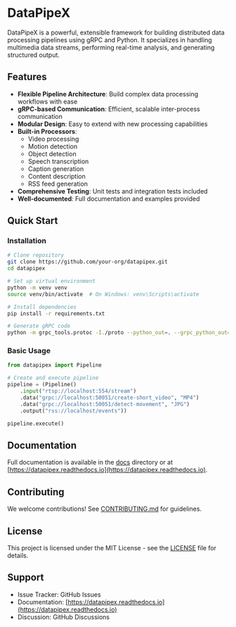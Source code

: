 # DataPipeX

DataPipeX is a powerful, extensible framework for building distributed data processing pipelines using gRPC and Python. It specializes in handling multimedia data streams, performing real-time analysis, and generating structured output.

## Features

- **Flexible Pipeline Architecture**: Build complex data processing workflows with ease
- **gRPC-based Communication**: Efficient, scalable inter-process communication
- **Modular Design**: Easy to extend with new processing capabilities
- **Built-in Processors**:
  - Video processing
  - Motion detection
  - Object detection
  - Speech transcription
  - Caption generation
  - Content description
  - RSS feed generation
- **Comprehensive Testing**: Unit tests and integration tests included
- **Well-documented**: Full documentation and examples provided

## Quick Start

### Installation

```bash
# Clone repository
git clone https://github.com/your-org/datapipex.git
cd datapipex

# Set up virtual environment
python -m venv venv
source venv/bin/activate  # On Windows: venv\Scripts\activate

# Install dependencies
pip install -r requirements.txt

# Generate gRPC code
python -m grpc_tools.protoc -I./proto --python_out=. --grpc_python_out=. proto/pipeline.proto
```

### Basic Usage

```python
from datapipex import Pipeline

# Create and execute pipeline
pipeline = (Pipeline()
    .input("rtsp://localhost:554/stream")
    .data("grpc://localhost:50051/create-short_video", "MP4")
    .data("grpc://localhost:50051/detect-movement", "JPG")
    .output("rss://localhost/events"))

pipeline.execute()
```

## Documentation

Full documentation is available in the [docs](docs/) directory or at [https://datapipex.readthedocs.io](https://datapipex.readthedocs.io).

## Contributing

We welcome contributions! See [CONTRIBUTING.md](CONTRIBUTING.md) for guidelines.

## License

This project is licensed under the MIT License - see the [LICENSE](LICENSE) file for details.

## Support

- Issue Tracker: GitHub Issues
- Documentation: [https://datapipex.readthedocs.io](https://datapipex.readthedocs.io)
- Discussion: GitHub Discussions